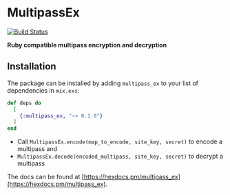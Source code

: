 # MultipassEx
[![Build Status](https://travis-ci.com/activeprospect/multipass_ex.svg?branch=master)](https://travis-ci.com/activeprospect/multipass_ex)

**Ruby compatible multipass encryption and decryption**

## Installation

The package can be installed by adding `multipass_ex` to your list of dependencies in `mix.exs`:

```elixir
def deps do
  [
    {:multipass_ex, "~> 0.1.0"}
  ]
end
```

- Call `MultipassEx.encode(map_to_encode, site_key, secret)` to encode a multipass and
- `MultipassEx.decode(encoded_multipass, site_key, secret)` to decrypt a multipass

The docs can be found at [https://hexdocs.pm/multipass_ex](https://hexdocs.pm/multipass_ex).


